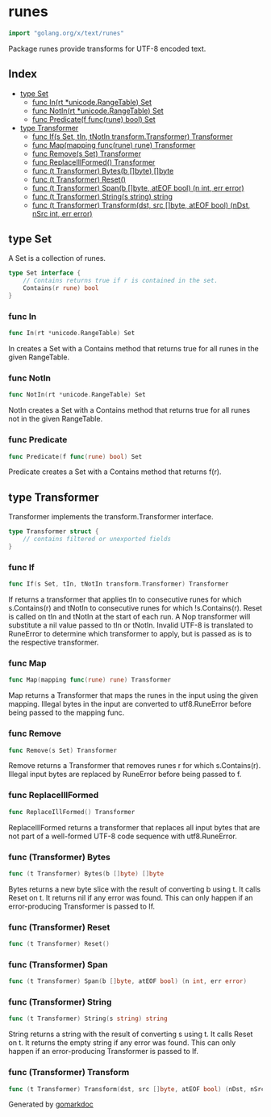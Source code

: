 <!-- Code generated by gomarkdoc. DO NOT EDIT -->

# runes

```go
import "golang.org/x/text/runes"
```

Package runes provide transforms for UTF\-8 encoded text.

## Index

- [type Set](<#type-set>)
  - [func In(rt *unicode.RangeTable) Set](<#func-in>)
  - [func NotIn(rt *unicode.RangeTable) Set](<#func-notin>)
  - [func Predicate(f func(rune) bool) Set](<#func-predicate>)
- [type Transformer](<#type-transformer>)
  - [func If(s Set, tIn, tNotIn transform.Transformer) Transformer](<#func-if>)
  - [func Map(mapping func(rune) rune) Transformer](<#func-map>)
  - [func Remove(s Set) Transformer](<#func-remove>)
  - [func ReplaceIllFormed() Transformer](<#func-replaceillformed>)
  - [func (t Transformer) Bytes(b []byte) []byte](<#func-transformer-bytes>)
  - [func (t Transformer) Reset()](<#func-transformer-reset>)
  - [func (t Transformer) Span(b []byte, atEOF bool) (n int, err error)](<#func-transformer-span>)
  - [func (t Transformer) String(s string) string](<#func-transformer-string>)
  - [func (t Transformer) Transform(dst, src []byte, atEOF bool) (nDst, nSrc int, err error)](<#func-transformer-transform>)


## type Set

A Set is a collection of runes.

```go
type Set interface {
    // Contains returns true if r is contained in the set.
    Contains(r rune) bool
}
```

### func In

```go
func In(rt *unicode.RangeTable) Set
```

In creates a Set with a Contains method that returns true for all runes in the given RangeTable.

### func NotIn

```go
func NotIn(rt *unicode.RangeTable) Set
```

NotIn creates a Set with a Contains method that returns true for all runes not in the given RangeTable.

### func Predicate

```go
func Predicate(f func(rune) bool) Set
```

Predicate creates a Set with a Contains method that returns f\(r\).

## type Transformer

Transformer implements the transform.Transformer interface.

```go
type Transformer struct {
    // contains filtered or unexported fields
}
```

### func If

```go
func If(s Set, tIn, tNotIn transform.Transformer) Transformer
```

If returns a transformer that applies tIn to consecutive runes for which s.Contains\(r\) and tNotIn to consecutive runes for which \!s.Contains\(r\). Reset is called on tIn and tNotIn at the start of each run. A Nop transformer will substitute a nil value passed to tIn or tNotIn. Invalid UTF\-8 is translated to RuneError to determine which transformer to apply, but is passed as is to the respective transformer.

### func Map

```go
func Map(mapping func(rune) rune) Transformer
```

Map returns a Transformer that maps the runes in the input using the given mapping. Illegal bytes in the input are converted to utf8.RuneError before being passed to the mapping func.

### func Remove

```go
func Remove(s Set) Transformer
```

Remove returns a Transformer that removes runes r for which s.Contains\(r\). Illegal input bytes are replaced by RuneError before being passed to f.

### func ReplaceIllFormed

```go
func ReplaceIllFormed() Transformer
```

ReplaceIllFormed returns a transformer that replaces all input bytes that are not part of a well\-formed UTF\-8 code sequence with utf8.RuneError.

### func \(Transformer\) Bytes

```go
func (t Transformer) Bytes(b []byte) []byte
```

Bytes returns a new byte slice with the result of converting b using t.  It calls Reset on t. It returns nil if any error was found. This can only happen if an error\-producing Transformer is passed to If.

### func \(Transformer\) Reset

```go
func (t Transformer) Reset()
```

### func \(Transformer\) Span

```go
func (t Transformer) Span(b []byte, atEOF bool) (n int, err error)
```

### func \(Transformer\) String

```go
func (t Transformer) String(s string) string
```

String returns a string with the result of converting s using t. It calls Reset on t. It returns the empty string if any error was found. This can only happen if an error\-producing Transformer is passed to If.

### func \(Transformer\) Transform

```go
func (t Transformer) Transform(dst, src []byte, atEOF bool) (nDst, nSrc int, err error)
```



Generated by [gomarkdoc](<https://github.com/princjef/gomarkdoc>)
